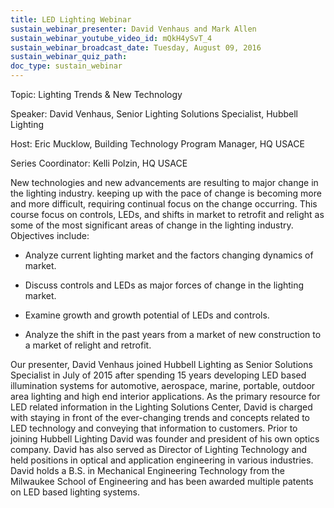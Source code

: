 ```yaml
---
title: LED Lighting Webinar
sustain_webinar_presenter: David Venhaus and Mark Allen
sustain_webinar_youtube_video_id: mQkH4ySvT_4
sustain_webinar_broadcast_date: Tuesday, August 09, 2016
sustain_webinar_quiz_path:
doc_type: sustain_webinar
---
```


Topic: Lighting Trends & New Technology

Speaker: David Venhaus, Senior Lighting Solutions Specialist, Hubbell Lighting

Host: Eric Mucklow, Building Technology Program Manager, HQ USACE

Series Coordinator: Kelli Polzin, HQ USACE

New technologies and new advancements are resulting to major change in the lighting industry. keeping up with the pace of change is becoming more and more difficult, requiring continual focus on the change occurring. This course focus on controls, LEDs, and shifts in market to retrofit and relight as some of the most significant areas of change in the lighting industry. Objectives include:

- Analyze current lighting market and the factors changing dynamics of market.

- Discuss controls and LEDs as major forces of change in the lighting market.

- Examine growth and growth potential of LEDs and controls.

- Analyze the shift in the past years from a market of new construction to a market of relight and retrofit.

Our presenter, David Venhaus joined Hubbell Lighting as Senior Solutions Specialist in July of 2015 after spending 15 years developing LED based illumination systems for automotive, aerospace, marine, portable, outdoor area lighting and high end interior applications. As the primary resource for LED related information in the Lighting Solutions Center, David is charged with staying in front of the ever-changing trends and concepts related to LED technology and conveying that information to customers. Prior to joining Hubbell Lighting David was founder and president of his own optics company. David has also served as Director of Lighting Technology and held positions in optical and application engineering in various industries. David holds a B.S. in Mechanical Engineering Technology from the Milwaukee School of Engineering and has been awarded multiple patents on LED based lighting systems.
